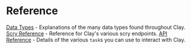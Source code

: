 # Reference

[Data Types](./data-types.md) - Explanations of the many data types found throughout Clay.
[Scry Reference](./scry.md) - Reference for Clay's various scry endpoints.
[API Reference](./tasks.md) - Details of the various `task`s you can use to interact with Clay.

